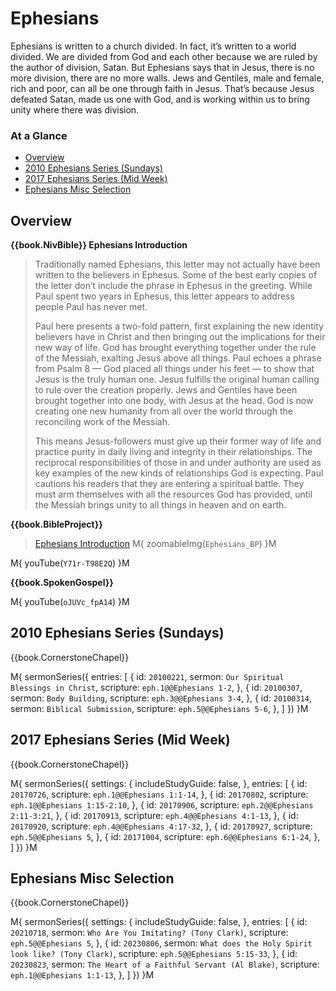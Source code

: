 # Ephesians

Ephesians is written to a church divided. In fact, it’s written to a
world divided. We are divided from God and each other because we are
ruled by the author of division, Satan. But Ephesians says that in
Jesus, there is no more division, there are no more walls. Jews and
Gentiles, male and female, rich and poor, can all be one through faith
in Jesus. That’s because Jesus defeated Satan, made us one with God,
and is working within us to bring unity where there was division.

### At a Glance

- [Overview](#overview)
- [2010 Ephesians Series (Sundays)](#2010-ephesians-series-sundays)
- [2017 Ephesians Series (Mid Week)](#2017-ephesians-series-mid-week)
- [Ephesians Misc Selection](#ephesians-misc-selection)


## Overview

**{{book.NivBible}} Ephesians Introduction**

> Traditionally named Ephesians, this letter may not actually have been
> written to the believers in Ephesus. Some of the best early copies of
> the letter don’t include the phrase in Ephesus in the greeting. While
> Paul spent two years in Ephesus, this letter appears to address people
> Paul has never met.
> 
> Paul here presents a two-fold pattern, first explaining the new
> identity believers have in Christ and then bringing out the
> implications for their new way of life. God has brought everything
> together under the rule of the Messiah, exalting Jesus above all
> things. Paul echoes a phrase from Psalm 8 — God placed all things under
> his feet — to show that Jesus is the truly human one. Jesus fulfills the
> original human calling to rule over the creation properly. Jews and
> Gentiles have been brought together into one body, with Jesus at the
> head. God is now creating one new humanity from all over the world
> through the reconciling work of the Messiah.
> 
> This means Jesus-followers must give up their former way of life and
> practice purity in daily living and integrity in their
> relationships. The reciprocal responsibilities of those in and under
> authority are used as key examples of the new kinds of relationships
> God is expecting. Paul cautions his readers that they are entering a
> spiritual battle. They must arm themselves with all the resources God
> has provided, until the Messiah brings unity to all things in heaven
> and on earth.



**{{book.BibleProject}}**

> [Ephesians Introduction](https://bibleproject.com/explore/video/ephesians/)
M{ zoomableImg(`Ephesians_BP`) }M

M{ youTube(`Y71r-T98E2Q`) }M


**{{book.SpokenGospel}}**

M{ youTube(`oJUVc_fpA14`) }M



## 2010 Ephesians Series (Sundays)

{{book.CornerstoneChapel}}

M{ sermonSeries({
  entries: [
    { id: `20100221`, sermon: `Our Spiritual Blessings in Christ`, scripture: `eph.1@@Ephesians 1-2`, },
    { id: `20100307`, sermon: `Body Building`,                     scripture: `eph.3@@Ephesians 3-4`, },
    { id: `20100314`, sermon: `Biblical Submission`,               scripture: `eph.5@@Ephesians 5-6`, },
  ]
}) }M


## 2017 Ephesians Series (Mid Week)

{{book.CornerstoneChapel}}

M{ sermonSeries({
  settings: {
    includeStudyGuide: false,
  },
  entries: [
    { id: `20170726`, scripture: `eph.1@@Ephesians 1:1-14`,    },
    { id: `20170802`, scripture: `eph.1@@Ephesians 1:15-2:10`, },
    { id: `20170906`, scripture: `eph.2@@Ephesians 2:11-3:21`, },
    { id: `20170913`, scripture: `eph.4@@Ephesians 4:1-13`,    },
    { id: `20170920`, scripture: `eph.4@@Ephesians 4:17-32`,   },
    { id: `20170927`, scripture: `eph.5@@Ephesians 5`,         },
    { id: `20171004`, scripture: `eph.6@@Ephesians 6:1-24`,    },
  ]
}) }M


## Ephesians Misc Selection

{{book.CornerstoneChapel}}

M{ sermonSeries({
  settings: {
    includeStudyGuide: false,
  },
  entries: [
    { id: `20210718`, sermon: `Who Are You Imitating? (Tony Clark)`,               scripture: `eph.5@@Ephesians 5`,       },
    { id: `20230806`, sermon: `What does the Holy Spirit look like? (Tony Clark)`, scripture: `eph.5@@Ephesians 5:15-33`, },
    { id: `20230823`, sermon: `The Heart of a Faithful Servant (Al Blake)`,        scripture: `eph.1@@Ephesians 1:1-13`,  },
  ]
}) }M
